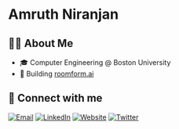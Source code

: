 
<!--
**amruth-sn/amruth-sn** is a ✨ _special_ ✨ repository because its `README.md` (this file) appears on your GitHub profile.

Here are some ideas to get you started:

- 🔭 I’m currently working on ...
- 🌱 I’m currently learning ...
- 👯 I’m looking to collaborate on ...
- 🤔 I’m looking for help with ...
- 💬 Ask me about ...
- 📫 How to reach me: ...
- 😄 Pronouns: ...
- ⚡ Fun fact: ...
-->

# Amruth Niranjan

## 👨‍💻 About Me

- 🎓 Computer Engineering @ Boston University
- 🚀 Building [roomform.ai](https://www.roomform.ai)

## 🔗 Connect with me

[![Email](https://img.shields.io/badge/email-D14836?style=for-the-badge&logo=gmail&logoColor=white)](mailto:amruth@bu.edu)
[![LinkedIn](https://img.shields.io/badge/linkedin-0A66C2?style=for-the-badge&logo=linkedin&logoColor=white)](https://www.linkedin.com/in/amruthn/)
[![Website](https://img.shields.io/badge/website-000000?style=for-the-badge&logo=About.me&logoColor=white)](https://amruthn.com)
[![Twitter](https://img.shields.io/badge/twitter-1DA1F2?style=for-the-badge&logo=twitter&logoColor=white)](https://x.com/0xAmruth)

